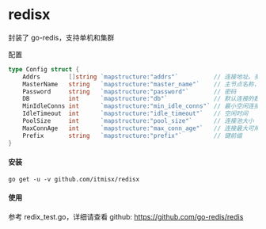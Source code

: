 # redisx

封装了 go-redis，支持单机和集群

配置

```go
type Config struct {
	Addrs        []string `mapstructure:"addrs"`          // 连接地址。多个为集群
	MasterName   string   `mapstructure:"master_name"`    // 主节点名称，用于哨兵模式
	Password     string   `mapstructure:"password"`       // 密码
	DB           int      `mapstructure:"db"`             // 默认连接的数据库，仅支持单机模式
	MinIdleConns int      `mapstructure:"min_idle_conns"` // 最小空闲连接
	IdleTimeout  int      `mapstructure:"idle_timeout"`   // 空闲时间
	PoolSize     int      `mapstructure:"pool_size"`      // 连接池大小
	MaxConnAge   int      `mapstructure:"max_conn_age"`   // 连接最大可用时间
	Prefix       string   `mapstructure:"prefix"`         // 键前缀
}
```

#### 安装

`go get -u -v github.com/itmisx/redisx`

#### 使用

参考 redix_test.go，详细请查看 github: https://github.com/go-redis/redis
